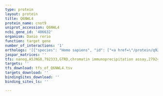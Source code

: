```yaml
---
type: protein
layout: protein
title: Q6NWL4
protein_name: cnot9
uniprot_accession: Q6NWL4
ncbi_gene_id: '406632'
organism: Danio rerio
function: target gene
number_of_interactions: '1'
orthologs: '[{"species": "Homo sapiens", "id": ["<a href=\"/protein/q92600\">Q92600</a>"]}, {"species": "Mus musculus", "id": ["<a href=\"/protein/q9jky0\">Q9JKY0</a>"]}, {"species": "Rattus norvegicus", "id": ["<a href=\"/protein/q5pql2\">Q5PQL2</a>"]}, {"species": "Drosophila melanogaster", "id": ["<a href=\"/protein/q7jvp2\">Q7JVP2</a>"]}, {"species": "Saccharomyces cerevisiae", "id": ["<a href=\"/protein/p53829\">P53829</a>"]}]'
jaspar_matrices: ''
tfs: nanog,A5JNG8,792333,GTRD,chromatin immunoprecipitation assay,27924024%5Buid%5D,No
targets: ''
tfs_download: tfs_of_Q6NWL4.tsv
targets_download: ''
bindingSites_download: ''
binding_sites_ls: ''

---
```

